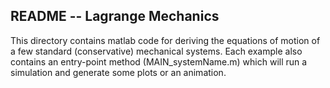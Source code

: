 ## README  --  Lagrange Mechanics

This directory contains matlab code for deriving the equations of motion of a few standard (conservative) mechanical systems. Each example also contains an entry-point method (MAIN_systemName.m) which will run a simulation and generate some plots or an animation.
